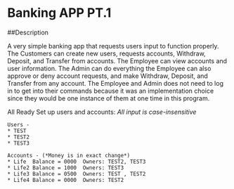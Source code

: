 # Banking APP PT.1

##Description

A very simple banking app that requests users input to function properly. 
The Customers can create new users, requests accounts, Withdraw, Deposit, and Transfer from accounts.
The Employee can view accounts and user information.
The Admin can do everything the Employee can also approve or deny account requests, and make Withdraw, Deposit, and Transfer from any account.
The Employee and Admin does not need to log in to get into their commands because it was an implementation choice since they would be one instance of them at one time in this program.

All Ready Set up users and accounts: *All input is case-insensitive* 

	Users -
	* TEST
	* TEST2
	* TEST3
	
	Accounts - (*Money is in exact change*)
	* Life  Balance = 0000  Owners: TEST2, TEST3
	* Life2 Balance = 1000  Owners: TEST3
	* Life3 Balance = 0500  Owners: TEST , TEST2
	* Life4 Balance = 0000  Owners: TEST2
	